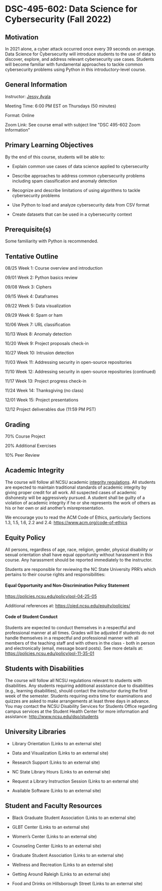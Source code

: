 # DSC-495-602: Data Science for Cybersecurity (Fall 2022)

## Motivation

In 2021 alone, a cyber attack occurred once every 39 seconds on average. Data Science for Cybersecurity will introduce students to the use of data to discover, explore, and address relevant cybersecurity use cases. Students will become familiar with fundamental approaches to tackle common cybersecurity problems using Python in this introductory-level course.

## General Information

Instructor: [Jessy Ayala](https://linkedin.com/in/jessy-ayala)

Meeting Time: 6:00 PM EST on Thursdays (50 minutes)

Format: Online

Zoom Link: See course email with subject line "DSC 495-602 Zoom Information"

## Primary Learning Objectives

By the end of this course, students will be able to:

- Explain common use cases of data science applied to cybersecurity

- Describe approaches to address common cybersecurity problems including spam classification and anomaly detection

- Recognize and describe limitations of using algorithms to tackle cybersecurity problems

- Use Python to load and analyze cybersecurity data from CSV format

- Create datasets that can be used in a cybersecurity context

## Prerequisite(s)

Some familiarity with Python is recommended.

## Tentative Outline

08/25 Week 1: Course overview and introduction

09/01 Week 2: Python basics review

09/08 Week 3: Ciphers

09/15 Week 4: Dataframes

09/22 Week 5: Data visualization

09/29 Week 6: Spam or ham

10/06 Week 7: URL classification

10/13 Week 8: Anomaly detection

10/20 Week 9: Project proposals check-in

10/27 Week 10: Intrusion detection

11/03 Week 11: Addressing security in open-source repositories

11/10 Week 12: Addressing security in open-source repositories (continued)

11/17 Week 13: Project progress check-in

11/24 Week 14: Thanksgiving (no class)

12/01 Week 15: Project presentations

12/12 Project deliverables due (11:59 PM PST)

## Grading 

70% Course Project

20% Additional Exercises

10% Peer Review

## Academic Integrity

The course will follow all NCSU academic [integrity regulations](https://studentconduct.dasa.ncsu.edu/academic-integrity-overview/). All students are expected to maintain traditional standards of academic integrity by giving proper credit for all work. All suspected cases of academic dishonesty will be aggressively pursued. A student shall be guilty of a violation of academic integrity if he or she represents the work of others as his or her own or aid another’s misrepresentation.

We encourage you to read the ACM Code of Ethics, particularly Sections 1.3, 1.5, 1.6, 2.2 and 2.4: https://www.acm.org/code-of-ethics

## Equity Policy

All persons, regardless of age, race, religion, gender, physical disability or sexual orientation shall have equal opportunity without harassment in this course. Any harassment should be reported immediately to the instructor.

Students are responsible for reviewing the NC State University PRR’s which pertains to their course rights and responsibilities:

#### Equal Opportunity and Non-Discrimination Policy Statement 
https://policies.ncsu.edu/policy/pol-04-25-05 

Additional references at: https://oied.ncsu.edu/equity/policies/ 

#### Code of Student Conduct 

Students are expected to conduct themselves in a respectful and professional manner at all times. Grades will be adjusted if students do not handle themselves in a respectful and professional manner with all members of the teaching staff and with others in the class - both in person and electronically (email, message board posts). See more details at: https://policies.ncsu.edu/policy/pol-11-35-01

## Students with Disabilities
The course will follow all NCSU regulations relevant to students with disabilities. Any students requiring additional assistance due to disabilities (e.g., learning disabilities), should contact the instructor during the first week of the semester. Students requiring extra time for examinations and quizzes are asked to make arrangements at least three days in advance. You may contact the NCSU Disability Services for Students Office regarding campus services at the Student Health Center for more information and assistance: http://www.ncsu.edu/dso/students

## University Libraries

- Library Orientation (Links to an external site)

- Data and Visualization (Links to an external site)

- Research Support (Links to an external site)

- NC State Library Hours (Links to an external site)

- Request a Library Instruction Session (Links to an external site)

- Available Software (Links to an external site)

## Student and Faculty Resources

- Black Graduate Student Association (Links to an external site)

- GLBT Center (Links to an external site)

- Women’s Center (Links to an external site)

- Counseling Center (Links to an external site)

- Graduate Student Association (Links to an external site)

- Wellness and Recreation (Links to an external site)

- Getting Around Raleigh (Links to an external site)

- Food and Drinks on Hillsborough Street (Links to an external site)

